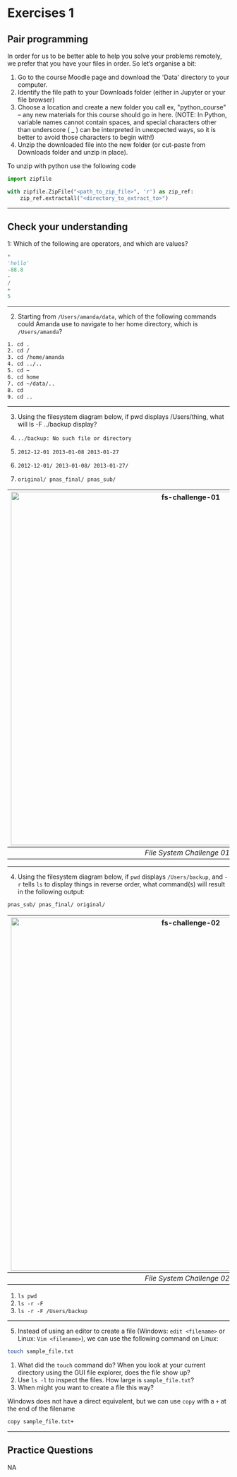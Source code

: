# Exercises 1 #

## Pair programming ##

In order for us to be better able to help you solve your problems remotely, we prefer that you have your files in order. So let’s organise a bit:

1. Go to the course Moodle page and download the 'Data' directory to your computer.
2. Identify the file path to your Downloads folder (either in Jupyter or your file browser)
3. Choose a location and create a new folder you call ex, "python_course" – any new materials for this course should go in here. (NOTE: In Python, variable names cannot contain spaces, and special characters other than underscore ( _ ) can be interpreted in unexpected ways, so it is better to avoid those characters to begin with!)
4. Unzip the downloaded file into the new folder (or cut-paste from Downloads folder and unzip in place).

To unzip with python use the following code
```py
import zipfile

with zipfile.ZipFile("<path_to_zip_file>", 'r') as zip_ref:
    zip_ref.extractall("<directory_to_extract_to>")
```

---

## Check your understanding ##

1: Which of the following are operators, and which are values?

```py
*
'hello'
-88.8
-
/
+
5
```

---

2. Starting from `/Users/amanda/data`, which of the following commands could Amanda use to navigate to her home directory, which is `/Users/amanda`?

```sh
1. cd .
2. cd /
3. cd /home/amanda
4. cd ../..
5. cd ~
6. cd home
7. cd ~/data/..
8. cd
9. cd ..
```

---

3. Using the filesystem diagram below, if pwd displays /Users/thing, what will ls -F ../backup display?

1. `../backup: No such file or directory`
2. `2012-12-01 2013-01-08 2013-01-27`
3. `2012-12-01/ 2013-01-08/ 2013-01-27/`
4. `original/ pnas_final/ pnas_sub/`


| <img src="https://raw.githubusercontent.com/CHCAA-EDUX/introduction-to-scientific-computing/66e4288437bb332dd9be489c25f0e963a9deeb96/lessons/figs/filesystem-challenge_1.svg" alt="fs-challenge-01" width="800"/> |
|:--:|
| *File System Challenge 01* |

---

4. Using the filesystem diagram below, if `pwd` displays `/Users/backup`, and `-r` tells `ls` to display things in reverse order, what command(s) will result in the following output:

```sh
pnas_sub/ pnas_final/ original/
```

| <img src="https://raw.githubusercontent.com/CHCAA-EDUX/introduction-to-scientific-computing/66e4288437bb332dd9be489c25f0e963a9deeb96/lessons/figs/filesystem-challenge_2.svg" alt="fs-challenge-02" width="800"/> |
|:--:|
| *File System Challenge 02* |

1. `ls pwd`
2. `ls -r -F`
3. `ls -r -F /Users/backup`

---
5. Instead of using an editor to create a file (Windows: `edit <filename>` or Linux: `Vim <filename>`), we can use the following command on Linux:

```sh
touch sample_file.txt
```

1. What did the `touch` command do? When you look at your current directory using the GUI file explorer, does the file show up?
2. Use `ls -l` to inspect the files. How large is `sample_file.txt`?
3. When might you want to create a file this way?

Windows does not have a direct equivalent, but we can use `copy` with a `+` at the end of the filename

```sh
copy sample_file.txt+
```
---

## Practice Questions ##

NA